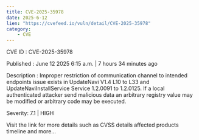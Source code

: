 ```yaml
---
title: CVE-2025-35978
date: 2025-6-12
lien: "https://cvefeed.io/vuln/detail/CVE-2025-35978"
category:
    - CVE
---
```


CVE ID : CVE-2025-35978

Published :  June 12
2025
6:15 a.m. | 7 hours
34 minutes ago

Description : Improper restriction of communication channel to intended endpoints issue exists in UpdateNavi V1.4 L10 to L33 and UpdateNaviInstallService Service 1.2.0091 to 1.2.0125. If a local authenticated attacker send malicious data
an arbitrary registry value may be modified or arbitrary code may be executed.

Severity: 7.1 | HIGH

Visit the link for more details
such as CVSS details
affected products
timeline
and more...
